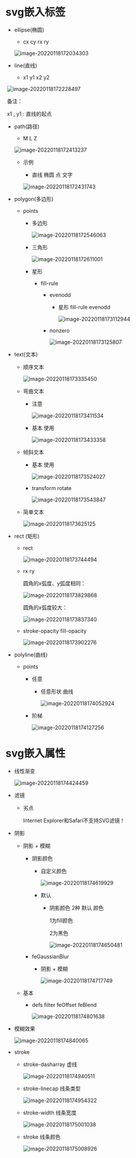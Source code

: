 # svg嵌入标签

+ ellipse(椭圆)

  + cx cy rx ry

  ![image-20220118172034303](https://gitee.com/yt46767/doc/raw/master/image-20220118172034303.png)

+ line(直线)
  + x1 y1 x2 y2

​	![image-20220118172228497](https://gitee.com/yt46767/doc/raw/master/image-20220118172228497.png)

​	备注：

​	  x1 , y1 :  直线的起点

+ path(路径)

  + M L Z

  ![image-20220118172413237](https://gitee.com/yt46767/doc/raw/master/image-20220118172413237.png)

  + 示例

    + 直线 椭圆 点 文字

    ![image-20220118172431743](https://gitee.com/yt46767/doc/raw/master/image-20220118172431743.png)

+ polygon(多边形)

  + points

    + 多边形

      ![image-20220118172546063](https://gitee.com/yt46767/doc/raw/master/image-20220118172546063.png)

    + 三角形

      ![image-20220118172611001](https://gitee.com/yt46767/doc/raw/master/image-20220118172611001.png)

    + 星形

      + fill-rule

        + evenodd

          + 星形  fill-rule evenodd

            ![image-20220118173112944](https://gitee.com/yt46767/doc/raw/master/image-20220118173112944.png)

        + nonzero

          ![image-20220118173125807](https://gitee.com/yt46767/doc/raw/master/image-20220118173125807.png)

+ text(文本)
  + 顺序文本

    ![image-20220118173335450](https://gitee.com/yt46767/doc/raw/master/image-20220118173335450.png)

  + 弯曲文本

    + 注意

      ![image-20220118173411534](https://gitee.com/yt46767/doc/raw/master/image-20220118173411534.png)

    + 基本 使用

      ![image-20220118173433358](https://gitee.com/yt46767/doc/raw/master/image-20220118173433358.png)

  + 倾斜文本

    + 基本 使用

      ![image-20220118173524027](https://gitee.com/yt46767/doc/raw/master/image-20220118173524027.png)

    + transform rotate

      ![image-20220118173543847](https://gitee.com/yt46767/doc/raw/master/image-20220118173543847.png)

  + 简单文本

    ![image-20220118173625125](https://gitee.com/yt46767/doc/raw/master/image-20220118173625125.png)

+ rect (矩形)

  + rect

    ![image-20220118173744494](https://gitee.com/yt46767/doc/raw/master/image-20220118173744494.png)

  + rx ry

    圆角的x弧度、y弧度相同：

    ![image-20220118173829868](https://gitee.com/yt46767/doc/raw/master/image-20220118173829868.png)

    圆角的x弧度较大：

    ![image-20220118173837340](https://gitee.com/yt46767/doc/raw/master/image-20220118173837340.png)

  + stroke-opacity fill-opacity

    ![image-20220118173902276](https://gitee.com/yt46767/doc/raw/master/image-20220118173902276.png)

+ polyline(曲线)

  + points

    + 任意

      + 任意形状 曲线

        ![image-20220118174052924](https://gitee.com/yt46767/doc/raw/master/image-20220118174052924.png)

    + 阶梯

      ![image-20220118174127256](https://gitee.com/yt46767/doc/raw/master/image-20220118174127256.png)

# svg嵌入属性

+ 线性渐变

  ![image-20220118174424459](https://gitee.com/yt46767/doc/raw/master/image-20220118174424459.png)

+ 滤镜

  + 劣点

    Internet Explorer和Safari不支持SVG滤镜！

+ 阴影
  + 阴影 + 模糊

    + 阴影颜色

      + 自定义颜色

        ![image-20220118174619929](https://gitee.com/yt46767/doc/raw/master/image-20220118174619929.png)

      + 默认

        + 阴影颜色 2种 默认 颜色

            1为fill颜色

            2为黑色

          ![image-20220118174650481](https://gitee.com/yt46767/doc/raw/master/image-20220118174650481.png)

    + feGaussianBlur

      + 阴影 + 模糊

        ![image-20220118174717749](https://gitee.com/yt46767/doc/raw/master/image-20220118174717749.png)

  + 基本

    + defs filter feOffset feBlend

      ![image-20220118174801638](https://gitee.com/yt46767/doc/raw/master/image-20220118174801638.png)

+ 模糊效果

  ![image-20220118174840065](https://gitee.com/yt46767/doc/raw/master/image-20220118174840065.png)

+ stroke
  + stroke-dasharray 虚线

    ![image-20220118174940511](https://gitee.com/yt46767/doc/raw/master/image-20220118174940511.png)

  + stroke-linecap 线条类型

    ![image-20220118174954322](https://gitee.com/yt46767/doc/raw/master/image-20220118174954322.png)

  + stroke-width 线条宽度

    ![image-20220118175001038](https://gitee.com/yt46767/doc/raw/master/image-20220118175001038.png)

  + stroke 线条颜色

    ![image-20220118175008926](https://gitee.com/yt46767/doc/raw/master/image-20220118175008926.png)

